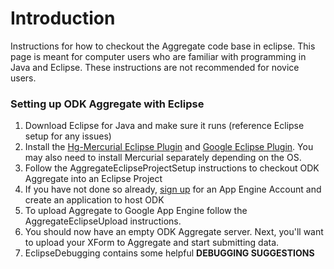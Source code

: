 # Introduction #

Instructions for how to checkout the Aggregate code base in eclipse. This page is meant for computer users who are familiar with programming in Java and Eclipse. These instructions are not recommended for novice users.

### Setting up ODK Aggregate with Eclipse ###
  1. Download Eclipse for Java and make sure it runs (reference Eclipse setup for any issues)
  1. Install the <a href='http://www.javaforge.com/project/HGE'> Hg-Mercurial Eclipse Plugin</a> and <a href='http://code.google.com/appengine/docs/java/tools/eclipse.html'>Google Eclipse Plugin</a>. You may also need to install Mercurial separately depending on the OS.
  1. Follow the AggregateEclipseProjectSetup instructions to checkout ODK Aggregate into an Eclipse Project
  1. If you have not done so already, <a href='http://appengine.google.com'>sign up</a> for an App Engine Account and create an application to host ODK
  1. To upload Aggregate to Google App Engine follow the AggregateEclipseUpload instructions.
  1. You should now have an empty ODK Aggregate server. Next, you'll want to upload your XForm to Aggregate and start submitting data.
  1. EclipseDebugging contains some helpful **DEBUGGING SUGGESTIONS**